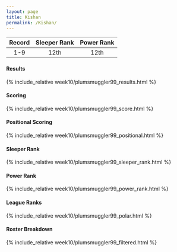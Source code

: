 ```yaml
---
layout: page
title: Kishan
permalink: /Kishan/
---
```


Record | Sleeper Rank | Power Rank               
:--: | :--: | :--:
1-9 | 12th | 12th   

#### Results
{% include_relative week10/plumsmuggler99_results.html %}

#### Scoring
{% include_relative week10/plumsmuggler99_score.html %}

#### Positional Scoring
{% include_relative week10/plumsmuggler99_positional.html %}

#### Sleeper Rank
{% include_relative week10/plumsmuggler99_sleeper_rank.html %}

#### Power Rank
{% include_relative week10/plumsmuggler99_power_rank.html %}

#### League Ranks
{% include_relative week10/plumsmuggler99_polar.html %}

#### Roster Breakdown
{% include_relative week10/plumsmuggler99_filtered.html %}
